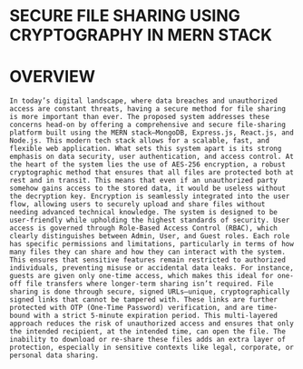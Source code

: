 # SECURE FILE SHARING USING CRYPTOGRAPHY IN MERN STACK 
# OVERVIEW
    In today’s digital landscape, where data breaches and unauthorized access are constant threats, having a secure method for file sharing is more important than ever. The proposed system addresses these concerns head-on by offering a comprehensive and secure file-sharing platform built using the MERN stack—MongoDB, Express.js, React.js, and Node.js. This modern tech stack allows for a scalable, fast, and flexible web application. What sets this system apart is its strong emphasis on data security, user authentication, and access control. At the heart of the system lies the use of AES-256 encryption, a robust cryptographic method that ensures that all files are protected both at rest and in transit. This means that even if an unauthorized party somehow gains access to the stored data, it would be useless without the decryption key. Encryption is seamlessly integrated into the user flow, allowing users to securely upload and share files without needing advanced technical knowledge. The system is designed to be user-friendly while upholding the highest standards of security. User access is governed through Role-Based Access Control (RBAC), which clearly distinguishes between Admin, User, and Guest roles. Each role has specific permissions and limitations, particularly in terms of how many files they can share and how they can interact with the system. This ensures that sensitive features remain restricted to authorized individuals, preventing misuse or accidental data leaks. For instance, guests are given only one-time access, which makes this ideal for one-off file transfers where longer-term sharing isn’t required. File sharing is done through secure, signed URLs—unique, cryptographically signed links that cannot be tampered with. These links are further protected with OTP (One-Time Password) verification, and are time-bound with a strict 5-minute expiration period. This multi-layered approach reduces the risk of unauthorized access and ensures that only the intended recipient, at the intended time, can open the file. The inability to download or re-share these files adds an extra layer of protection, especially in sensitive contexts like legal, corporate, or personal data sharing.

